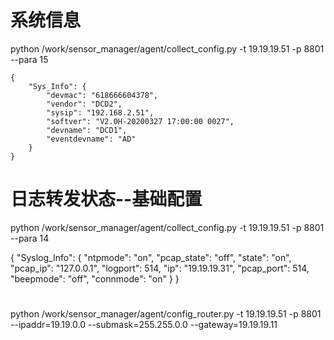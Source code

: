 # 系统信息
python /work/sensor_manager/agent/collect_config.py -t 19.19.19.51 -p 8801 --para 15

    {
        "Sys_Info": {
            "devmac": "618666604378", 
            "vendor": "DCD2", 
            "sysip": "192.168.2.51", 
            "softver": "V2.0H-20200327 17:00:00 0027", 
            "devname": "DCD1", 
            "eventdevname": "AD"
        }
    }

# 日志转发状态--基础配置
python /work/sensor_manager/agent/collect_config.py -t 19.19.19.51 -p 8801 --para 14 

 {
        "Syslog_Info": {
            "ntpmode": "on", 
            "pcap_state": "off", 
            "state": "on", 
            "pcap_ip": "127.0.0.1", 
            "logport": 514, 
            "ip": "19.19.19.31", 
            "pcap_port": 514, 
            "beepmode": "off", 
            "connmode": "on"
        }
    }

#

python /work/sensor_manager/agent/config_router.py -t 19.19.19.51 -p 8801 --ipaddr=19.19.0.0 --submask=255.255.0.0 --gateway=19.19.19.11